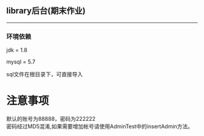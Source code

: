 
library后台(期末作业)
-
----


### 环境依赖
jdk = 1.8

mysql = 5.7

sql文件在根目录下，可直接导入

# 注意事项
默认的账号为88888，密码为222222 <br />
密码经过MD5混淆,如果需要增加帐号请使用AdminTest中的insertAdmin方法。